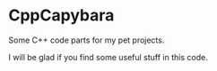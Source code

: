 # CppCapybara

Some C++ code parts for my pet projects. 

I will be glad if you find some useful stuff in this code.
